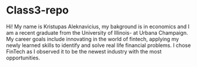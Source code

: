 # Class3-repo
Hi! My name is Kristupas Aleknavicius, my bakground is in economics and I am a recent graduate from the University of Illinois- at Urbana Champaign. My career goals include innovating in the world of fintech, applying my newly learned skills to identify and solve real life financial problems. I chose FinTech as I observed it to be the newest industry with the most opportunities. 